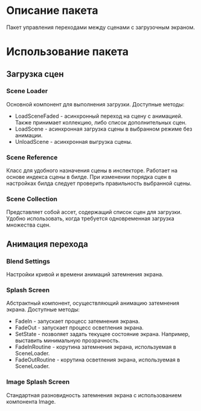 # Описание пакета
 Пакет управления переходами между сценами с загрузочным экраном.
# Использование пакета
## Загрузка сцен
### Scene Loader
Основной компонент для выполнения загрузки. Доступные методы:
* LoadSceneFaded - асинхронный переход на сцену с анимацией. Также принимает коллекцию, либо список дополнительных сцен.
* LoadScene - асинхронная загрузка сцены в выбранном режиме без анимации.
* UnloadScene - асинхронная выгрузка сцены.
### Scene Reference
Класс для удобного назначения сцены в инспекторе. Работает на основе индекса сцены в билде.
При изменении порядка сцен в настройках билда следует проверить правильность выбранной сцены.
### Scene Collection
Представляет собой ассет, содержащий список сцен для загрузки.
Удобно использовать, когда требуется одновременная загрузка множества сцен.
## Анимация перехода
### Blend Settings
Настройки кривой и времени анимаций затемнения экрана.
### Splash Screen
Абстрактный компонент, осуществляющий анимацию затемнения экрана. Доступные методы:
* FadeIn - запускает процесс затемнения экрана.
* FadeOut - запускает процесс осветления экрана.
* SetState - позволяет задать текущее состояние экрана. Например, выставить минимальную прозрачность.
* FadeInRoutine - корутина затемнения экрана, используемая в SceneLoader.
* FadeOutRoutine - корутина осветления экрана, используемая в SceneLoader.
### Image Splash Screen
Стандартная разновидность затемнения экрана с использованием компонента Image.